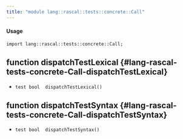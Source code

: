 ```yaml
---
title: "module lang::rascal::tests::concrete::Call"
---
```


#### Usage

`import lang::rascal::tests::concrete::Call;`


## function dispatchTestLexical {#lang-rascal-tests-concrete-Call-dispatchTestLexical}

* ``test bool  dispatchTestLexical()``

## function dispatchTestSyntax {#lang-rascal-tests-concrete-Call-dispatchTestSyntax}

* ``test bool  dispatchTestSyntax()``

